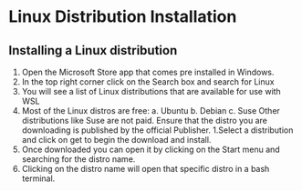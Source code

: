 # Linux Distribution Installation
## Installing a Linux distribution
1. Open the Microsoft Store app that comes pre installed in Windows.
1. In the top right corner click on the Search box and search for Linux
1. You will see a list of Linux distributions that are available for use with WSL
1. Most of the Linux distros are free:
      a. Ubuntu
      b. Debian
      c. Suse
Other distributions like Suse are not paid.
Ensure that the distro you are downloading is published by the official Publisher.
1.Select a distribution and click on get to begin the download and install.
1. Once downloaded you can open it by clicking on the Start menu and searching for the distro name.
1. Clicking on the distro name will open that specific distro in a bash terminal.